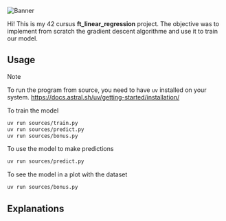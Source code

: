 ![Banner](assets/banner.png)

Hi! This is my 42 cursus **ft_linear_regression** project. The objective was to implement from scratch the gradient descent algorithme and use it to train our model.

## Usage

> [!NOTE]
> To run the program from source, you need to have `uv` installed on your system.
> https://docs.astral.sh/uv/getting-started/installation/

To train the model
```bash
uv run sources/train.py
uv run sources/predict.py
uv run sources/bonus.py
```

To use the model to make predictions
```bash
uv run sources/predict.py
```

To see the model in a plot with the dataset
```bash
uv run sources/bonus.py
```

## Explanations


